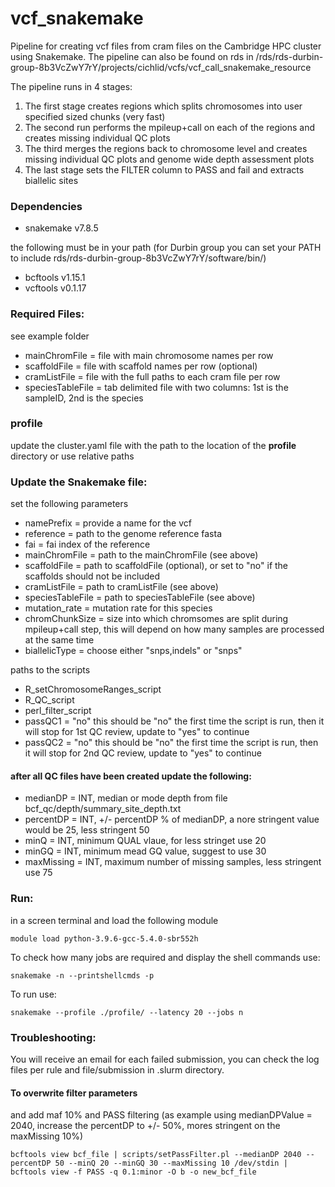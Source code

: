 # vcf_snakemake

Pipeline for creating vcf files from cram files on the Cambridge HPC cluster using Snakemake. The pipeline can also be found on rds in /rds/rds-durbin-group-8b3VcZwY7rY/projects/cichlid/vcfs/vcf_call_snakemake_resource

The pipeline runs in 4 stages:
1. The first stage creates regions which splits chromosomes into user specified sized chunks (very fast)
2. The second run performs the mpileup+call on each of the regions and creates missing individual QC plots
3. The third merges the regions back to chromosome level and creates missing individual QC plots and genome wide depth assessment plots
6. The last stage sets the FILTER column to PASS and fail and extracts biallelic sites


### Dependencies
- snakemake v7.8.5

the following must be in your path (for Durbin group you can set your PATH to include rds/rds-durbin-group-8b3VcZwY7rY/software/bin/)
- bcftools v1.15.1
- vcftools v0.1.17

### Required Files:
see example folder
- mainChromFile = file with main chromosome names per row
- scaffoldFile = file with scaffold names per row (optional)
- cramListFile = file with the full paths to each cram file per row
- speciesTableFile = tab delimited file with two columns: 1st is the sampleID, 2nd is the species

### profile
update the cluster.yaml file with the path to the location of the **profile** directory or use relative paths

### Update the Snakemake file:
set the following parameters
- namePrefix = provide a name for the vcf
- reference = path to the genome reference fasta
- fai = fai index of the reference
- mainChromFile = path to the mainChromFile (see above)
- scaffoldFile = path to scaffoldFile (optional), or set to "no" if the scaffolds should not be included
- cramListFile = path to cramListFile (see above)
- speciesTableFile = path to speciesTableFile (see above)
- mutation_rate = mutation rate for this species
- chromChunkSize = size into which chromsomes are split during mpileup+call step, this will depend on how many samples are processed at the same time
- biallelicType = choose either "snps,indels" or "snps"

paths to the scripts
- R_setChromosomeRanges_script
- R_QC_script
- perl_filter_script
- passQC1 = "no" this should be "no" the first time the script is run, then it will stop for 1st QC review, update to "yes" to continue
- passQC2 = "no" this should be "no" the first time the script is run, then it will stop for 2nd QC review, update to "yes" to continue

#### after all QC files have been created update the following:
- medianDP = INT, median or mode depth from file bcf_qc/depth/summary_site_depth.txt
- percentDP = INT, +/- percentDP % of medianDP, a nore stringent value would be 25, less stringent 50
- minQ = INT, minimum QUAL vlaue, for less stringet use 20
- minGQ = INT, minimum mead GQ value, suggest to use 30
- maxMissing = INT, maximum number of missing samples, less stringent use 75

### Run:
in a screen terminal and load the following module
```
module load python-3.9.6-gcc-5.4.0-sbr552h
```

To check how many jobs are required and display the shell commands use:
 ```
snakemake -n --printshellcmds -p
```

To run use:
```
snakemake --profile ./profile/ --latency 20 --jobs n
```

### Troubleshooting:
You will receive an email for each failed submission, you can check the log files per rule and file/submission in .slurm directory.


#### To overwrite filter parameters
and add maf 10% and PASS filtering (as example using medianDPValue = 2040, increase the percentDP to +/- 50%, mores stringent on the maxMissing 10%)

```
bcftools view bcf_file | scripts/setPassFilter.pl --medianDP 2040 --percentDP 50 --minQ 20 --minGQ 30 --maxMissing 10 /dev/stdin | bcftools view -f PASS -q 0.1:minor -O b -o new_bcf_file
```

